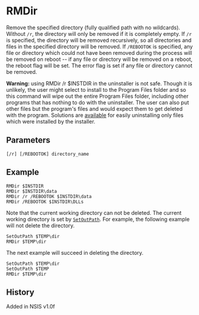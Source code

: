 # RMDir

Remove the specified directory (fully qualified path with no wildcards). Without `/r`, the directory will only be removed if it is completely empty. If `/r` is specified, the directory will be removed recursively, so all directories and files in the specified directory will be removed. If `/REBOOTOK` is specified, any file or directory which could not have been removed during the process will be removed on reboot -- if any file or directory will be removed on a reboot, the reboot flag will be set. The error flag is set if any file or directory cannot be removed.

**Warning:** using RMDir /r $INSTDIR in the uninstaller is not safe. Though it is unlikely, the user might select to install to the Program Files folder and so this command will wipe out the entire Program Files folder, including other programs that has nothing to do with the uninstaller. The user can also put other files but the program's files and would expect them to get deleted with the program. Solutions are [available][2] for easily uninstalling only files which were installed by the installer.

## Parameters

    [/r] [/REBOOTOK] directory_name

## Example

    RMDir $INSTDIR
    RMDir $INSTDIR\data
    RMDir /r /REBOOTOK $INSTDIR\data
    RMDir /REBOOTOK $INSTDIR\DLLs

Note that the current working directory can not be deleted. The current working directory is set by [`SetOutPath`][1]. For example, the following example will not delete the directory.

    SetOutPath $TEMP\dir
    RMDir $TEMP\dir

The next example will succeed in deleting the directory.

    SetOutPath $TEMP\dir
    SetOutPath $TEMP
    RMDir $TEMP\dir

## History

Added in NSIS v1.0f

[1]: SetOutPath.md
[2]: http://nsis.sourceforge.net/Uninstall_only_installed_files

